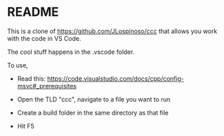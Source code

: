 # README

This is a clone of <https://github.com/JLospinoso/ccc> that allows you work with the code in VS Code.

The cool stuff happens in the .vscode folder.

To use,

- Read this: <https://code.visualstudio.com/docs/cpp/config-msvc#_prerequisites>

- Open the TLD "ccc", navigate to a file you want to run

- Create a build folder in the same directory as that file

- Hit F5
